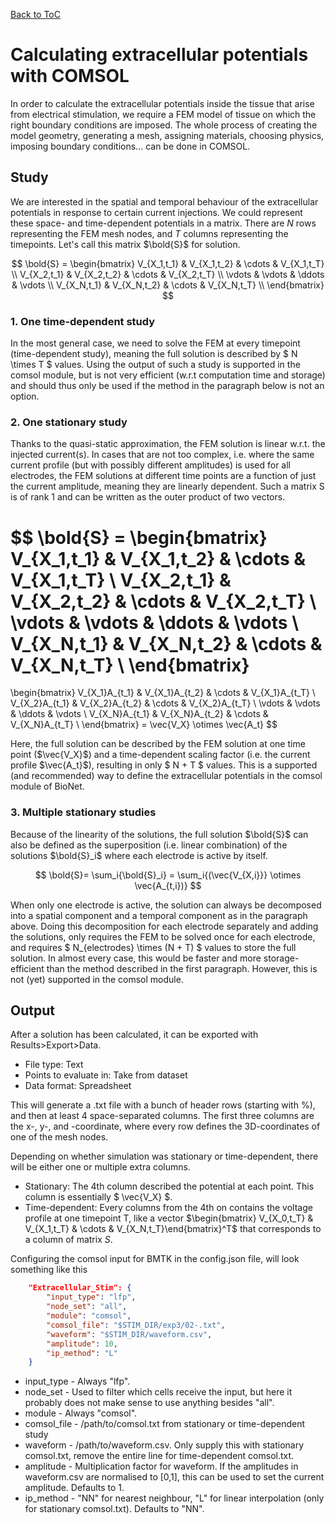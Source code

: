 [Back to ToC](/docs/manual/README.md)

# Calculating extracellular potentials with COMSOL

In order to calculate the extracellular potentials inside the tissue that arise from electrical stimulation, we require a FEM model of tissue on which the right boundary conditions are imposed. The whole process of creating the model geometry, generating a mesh, assigning materials, choosing physics, imposing boundary conditions... can be done in COMSOL.

## Study

We are interested in the spatial and temporal behaviour of the extracellular potentials in response to certain current injections. We could represent these space- and time-dependent potentials in a matrix. There are $N$ rows representing the FEM mesh nodes, and $T$ columns representing the timepoints. Let's call this matrix $\bold{S}$ for solution.

$$ \bold{S} = 
\begin{bmatrix}
V_{X_1,t_1} & V_{X_1,t_2} & \cdots & V_{X_1,t_T} \\
V_{X_2,t_1} & V_{X_2,t_2} & \cdots & V_{X_2,t_T} \\
\vdots      & \vdots      & \ddots & \vdots          \\
V_{X_N,t_1} & V_{X_N,t_2} & \cdots & V_{X_N,t_T} \\
\end{bmatrix}
$$

### 1. One time-dependent study

In the most general case, we need to solve the FEM at every timepoint (time-dependent study), meaning the full solution is described by $ N \times T $ values. Using the output of such a study is supported in the comsol module, but is not very efficient (w.r.t computation time and storage) and should thus only be used if the method in the paragraph below is not an option. 


### 2. One stationary study

Thanks to the quasi-static approximation, the FEM solution is linear w.r.t. the injected current(s). In cases that are not too complex, i.e. where the same current profile (but with possibly different amplitudes) is used for all electrodes, the FEM solutions at different time points are a function of just the current amplitude, meaning they are linearly dependent. Such a matrix S is of rank 1 and can be written as the outer product of two vectors.

$$ \bold{S} = 
\begin{bmatrix}
V_{X_1,t_1} & V_{X_1,t_2} & \cdots & V_{X_1,t_T} \\
V_{X_2,t_1} & V_{X_2,t_2} & \cdots & V_{X_2,t_T} \\
\vdots      & \vdots      & \ddots & \vdots          \\
V_{X_N,t_1} & V_{X_N,t_2} & \cdots & V_{X_N,t_T} \\
\end{bmatrix}
=
\begin{bmatrix}
V_{X_1}A_{t_1} & V_{X_1}A_{t_2} & \cdots & V_{X_1}A_{t_T} \\
V_{X_2}A_{t_1} & V_{X_2}A_{t_2} & \cdots & V_{X_2}A_{t_T} \\
\vdots      & \vdots      & \ddots & \vdots          \\
V_{X_N}A_{t_1} & V_{X_N}A_{t_2} & \cdots & V_{X_N}A_{t_T} \\
\end{bmatrix} 
= \vec{V_X} \otimes \vec{A_t}
$$

Here, the full solution can be described by the FEM solution at one time point ($\vec{V_X}$) and a time-dependent scaling factor (i.e. the current profile $\vec{A_t}$), resulting in only $ N + T $ values. This is a supported (and recommended) way to define the extracellular potentials in the comsol module of BioNet.


### 3. Multiple stationary studies

Because of the linearity of the solutions, the full solution $\bold{S}$ can also be defined as the superposition (i.e. linear combination) of the solutions $\bold{S}_i$ where each electrode is active by itself.

$$
\bold{S}= \sum_i{\bold{S}_i} = \sum_i{(\vec{V_{X,i}}} \otimes \vec{A_{t,i})}
$$

When only one electrode is active, the solution can always be decomposed into a spatial component and a temporal component as in the paragraph above. Doing this decomposition for each electrode separately and adding the solutions, only requires the FEM to be solved once for each electrode, and requires $ N_{electrodes} \times (N + T) $ values to store the full solution. In almost every case, this would be faster and more storage-efficient than the method described in the first paragraph. However, this is not (yet) supported in the comsol module.


## Output

After a solution has been calculated, it can be exported with Results>Export>Data.

- File type: Text
- Points to evaluate in: Take from dataset
- Data format: Spreadsheet

This will generate a .txt file with a bunch of header rows (starting with %), and then at least 4 space-separated columns. The first three columns are the x-, y-, and -coordinate, where every row defines the 3D-coordinates of one of the mesh nodes.

Depending on whether simulation was stationary or time-dependent, there will be either one or multiple extra columns.
- Stationary: The 4th column described the potential at each point. This column is essentially $ \vec{V_X} $.
- Time-dependent: Every columns from the 4th on contains the voltage profile at one timepoint T, like a vector $\begin{bmatrix} V_{X_0,t_T} & V_{X_1,t_T} & \cdots & V_{X_N,t_T}\end{bmatrix}^T$ that corresponds to a column of matrix $S$.

Configuring the comsol input for BMTK in the config.json file, will look something like this

```json
    "Extracellular_Stim": {
        "input_type": "lfp",
        "node_set": "all",
        "module": "comsol",
        "comsol_file": "$STIM_DIR/exp3/02-.txt",
        "waveform": "$STIM_DIR/waveform.csv",
        "amplitude": 10,
        "ip_method": "L"
    }
```
- input_type - Always "lfp".
- node_set - Used to filter which cells receive the input, but here it probably does not make sense to use anything besides "all".
- module - Always "comsol".
- comsol_file - /path/to/comsol.txt from stationary or time-dependent study
- waveform - /path/to/waveform.csv. Only supply this with stationary comsol.txt, remove the entire line for time-dependent comsol.txt.
- amplitude - Multiplication factor for waveform. If the amplitudes in waveform.csv are normalised to [0,1], this can be used to set the current amplitude. Defaults to 1. 
- ip_method - "NN" for nearest neighbour, "L" for linear interpolation (only for stationary comsol.txt). Defaults to "NN".